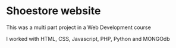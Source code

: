 # Shoestore website

This was a multi part project in a Web Development course

I worked with  HTML, CSS, Javascript, PHP, Python and MONGOdb

